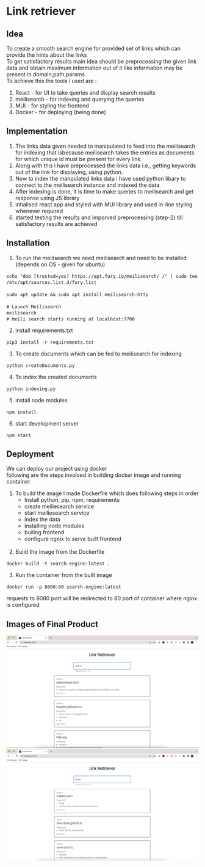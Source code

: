 # Link retriever

## Idea 
To create a smooth search engine for provided set of links which can provide the hints about the links<br />
To get satisfactory results main idea should be preprocessing the given link data and obtain maximum information out of it like information may be present in domain,path,params<br />
To achieve this the tools i used are : <br />
1. React - for UI to take queries and display search results
2. meilisearch - for indexing and querying the queries
3. MUI - for styling the frontend
4. Docker - for deploying (being done)

## Implementation
1. The links data given needed to manipulated to feed into the meilisearch for indexing that isbecause meilisearch takes the entries as documents for which unique id must be present for every link.<br />
2. Along with this i have preprocessed the links data i.e., getting keywords out of the link for displaying, using python.<br />
3. Now to index the manpulated links data i have used python libary to connect to the meilisearch instance and indexed the data
4. After indexing is done, it is time to make queries to meilisearch and get response using JS library
5. intialised react app and styled with MUI library and used in-line styling whenever required 
6. started testing the results and imporved preprocessing (step-2) till satisfactory results are achieved

## Installation
1. To run the meilisearch we need meilisearch and need to be installed (depends on OS - given for ubuntu)

```
echo "deb [trusted=yes] https://apt.fury.io/meilisearch/ /" | sudo tee /etc/apt/sources.list.d/fury.list

sudo apt update && sudo apt install meilisearch-http

# Launch Meilisearch
meilisearch
# meili search starts running at localhost:7700

```
2. install requirements.txt
```
pip3 install -r requirements.txt
```
3. To create documents which can be fed to meilisearch for indexing 
```
python createDocuments.py
```
4. To index the created documents 
```
python indexing.py
```
5. install node modules
```
npm install
```
6. start development server
```
npm start
```
## Deployment
We can deploy our project using docker <br />
following are the steps involved in building docker image and running container<br />
1. To build the image I made Dockerfile which does following steps in order <br />
    * Install python, pip, npm, requirements 
    * create meiliesearch service
    * start meiliesearch service
    * index the data
    * installing node modules
    * builing frontend
    * configure ngnix to serve built frontend<br />
    <br>
2. Build the image from the Dockerfile
```
docker build -t search-engine:latest .
```
3. Run the container from the built image
```
docker run -p 8080:80 search-engine:latest
```
requests to 8080 port will be redirected to 80 port of container where nginx is configured

## Images of Final Product
![Alt text](images/image-3.png)
![Alt text](images/image-4.png)